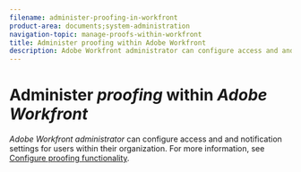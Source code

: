 ```yaml
---
filename: administer-proofing-in-workfront
product-area: documents;system-administration
navigation-topic: manage-proofs-within-workfront
title: Administer proofing within Adobe Workfront
description: Adobe Workfront administrator can configure access and and notification settings for users within their organization. For more information, see Configure proofing functionality.
---
```


# Administer *proofing* within *Adobe Workfront*

*Adobe Workfront administrator* can configure access and and notification settings for users within their organization. For more information, see [Configure proofing functionality](../../../administration-and-setup/manage-workfront/configure-proofing/configuring-proofing-functionality.md).

